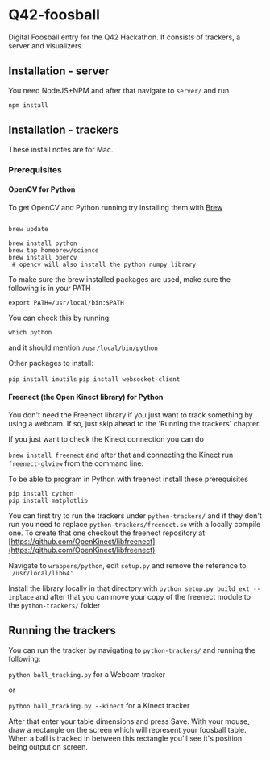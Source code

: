 # Q42-foosball
Digital Foosball entry for the Q42 Hackathon. It consists of trackers,
a server and visualizers.


## Installation - server

You need NodeJS+NPM and after that navigate to `server/` and run

`npm install`



## Installation - trackers
These install notes are for Mac.

### Prerequisites

#### OpenCV for Python
To get OpenCV and Python running try installing them with [Brew](http://brew.sh/)

```

brew update

brew install python
brew tap homebrew/science
brew install opencv
 # opencv will also install the python numpy library    

```

To make sure the brew installed packages are used, make sure
the following is in your PATH

`export PATH=/usr/local/bin:$PATH`

You can check this by running:

`which python`

and it should mention `/usr/local/bin/python`

Other packages to install:

`pip install imutils`
`pip install websocket-client`

#### Freenect (the Open Kinect library) for Python

You don't need the Freenect library if you just want to track something
by using a webcam. If so, just skip ahead to the 'Running the trackers' chapter.

If you just want to check the Kinect connection you can do
 
`brew install freenect` 
and after that and connecting the Kinect run
`freenect-glview` from the command line.

To be able to program in Python with freenect install these prerequisites

```
pip install cython
pip install matplotlib
```

You can first try to run the trackers under `python-trackers/` and if they don't
run you need to replace `python-trackers/freenect.so` with a locally compile one.
To create that one checkout the freenect repository at [https://github.com/OpenKinect/libfreenect](https://github.com/OpenKinect/libfreenect)

Navigate to `wrappers/python`, edit `setup.py` and remove the reference
to `'/usr/local/lib64'`

Install the library locally in that directory with 
`python setup.py build_ext --inplace` and after
that you can move your copy of the freenect module to the `python-trackers/` folder			
			
			
## Running the trackers
			
You can run the tracker by navigating to `python-trackers/` and running the following:
 			
`python ball_tracking.py` for a Webcam tracker

or
 			
`python ball_tracking.py --kinect` for a Kinect tracker 			
			
After that enter your table dimensions and press Save. With your mouse,
draw a rectangle on the screen which will represent your foosball table.
When a ball is tracked in between this rectangle you'll see it's position
being output on screen. 
			
			
			
			